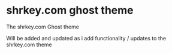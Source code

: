 shrkey.com ghost theme
================

The shrkey.com Ghost theme

Will be added and updated as i add functionality / updates to the shrkey.com theme
